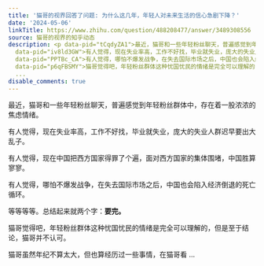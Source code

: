 ```yaml
---
title: '猫哥的视界回答了问题: 为什么这几年，年轻人对未来生活的信心急剧下降？'
date: '2024-05-06'
linkTitle: https://www.zhihu.com/question/488208477/answer/3489308556
source: 猫哥的视界的知乎动态
description: <p data-pid="tCqdyZA1">最近，猫哥和一些年轻粉丝聊天，普遍感觉到年轻粉丝群体中，存在着一股浓浓的焦虑情绪。</p><p
  data-pid="iv8ld3GW">有人觉得，现在失业率高，工作不好找，毕业就失业，庞大的失业人群迟早要出大乱子。</p><p data-pid="tbJAqwtR">有人觉得，现在中国把西方国家得罪了个遍，面对西方国家的集体围堵，中国胜算寥寥。</p><p
  data-pid="PPTBc_CA">有人觉得，哪怕不爆发战争，在失去国际市场之后，中国也会陷入经济倒退的死亡循环。</p><p data-pid="_pSRQiVZ">等等等等。总结起来就两个字：<b>要完。</b></p><p
  data-pid="p6qFBSMY">猫哥觉得吧，年轻粉丝群体这种忧国忧民的情绪是完全可以理解的，但是至于结论，猫哥并不认可。</p><p data-pid="YlsJoHLB">猫哥虽然年纪不算太大，但也算经历过一些事情，在猫哥看
  ...
disable_comments: true
---
```

<p data-pid="tCqdyZA1">最近，猫哥和一些年轻粉丝聊天，普遍感觉到年轻粉丝群体中，存在着一股浓浓的焦虑情绪。</p><p data-pid="iv8ld3GW">有人觉得，现在失业率高，工作不好找，毕业就失业，庞大的失业人群迟早要出大乱子。</p><p data-pid="tbJAqwtR">有人觉得，现在中国把西方国家得罪了个遍，面对西方国家的集体围堵，中国胜算寥寥。</p><p data-pid="PPTBc_CA">有人觉得，哪怕不爆发战争，在失去国际市场之后，中国也会陷入经济倒退的死亡循环。</p><p data-pid="_pSRQiVZ">等等等等。总结起来就两个字：<b>要完。</b></p><p data-pid="p6qFBSMY">猫哥觉得吧，年轻粉丝群体这种忧国忧民的情绪是完全可以理解的，但是至于结论，猫哥并不认可。</p><p data-pid="YlsJoHLB">猫哥虽然年纪不算太大，但也算经历过一些事情，在猫哥看 ...